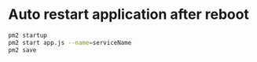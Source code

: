 # Auto restart application after reboot

```sh
pm2 startup
pm2 start app.js --name=serviceName
pm2 save
```


